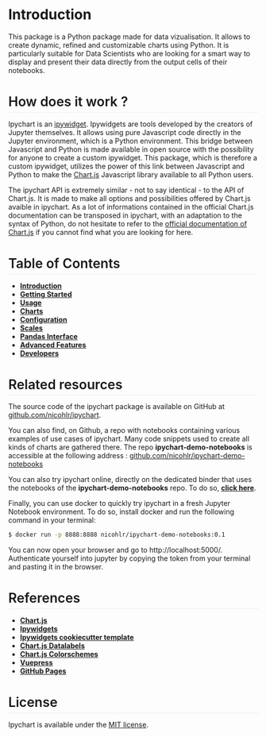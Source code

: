 # Introduction

This package is a Python package made for data vizualisation. It allows to create dynamic, refined and customizable charts using Python. It is particularly suitable for Data Scientists who are looking for a smart way to display and present their data directly from the output cells of their notebooks.

<p style="font-size:1.65rem;font-weight:600;line-height:1.25!important;margin-bottom:0;padding-top:4.6rem;padding-bottom:.3rem;margin-top:-3.1rem;border-bottom:1px solid #eaecef;">How does it work ?</p>

Ipychart is an [ipywidget](https://ipywidgets.readthedocs.io/en/stable/). Ipywidgets are tools developed by the creators of Jupyter themselves. It allows using pure Javascript code directly in the Jupyter environment, which is a Python environment. This bridge between Javascript and Python is made available in open source with the possibility for anyone to create a custom ipywidget. This package, which is therefore a custom ipywidget, utilizes the power of this link between Javascript and Python to make the [Chart.js](https://www.chartjs.org/) Javascript library available to all Python users.

The ipychart API is extremely similar - not to say identical - to the API of Chart.js. It is made to make all options and possibilities offered by Chart.js avaible in ipychart. As a lot of informations contained in the official Chart.js documentation can be transposed in ipychart, with an adaptation to the syntax of Python, do not hesitate to refer to the [official documentation of Chart.js](https://www.chartjs.org/docs/latest/) if you cannot find what you are looking for here.

<p style="font-size:1.65rem;font-weight:600;line-height:1.25!important;margin-bottom:0;padding-top:4.6rem;padding-bottom:.3rem;margin-top:-3.1rem;border-bottom:1px solid #eaecef;">Table of Contents</p>

- [**Introduction**](/ipychart/user_guide/introduction)
- [**Getting Started**](/ipychart/user_guide/getting_started)
- [**Usage**](/ipychart/user_guide/usage)
- [**Charts**](/ipychart/user_guide/charts)
- [**Configuration**](/ipychart/user_guide/configuration)
- [**Scales**](/ipychart/user_guide/scales)
- [**Pandas Interface**](/ipychart/user_guide/pandas)
- [**Advanced Features**](/ipychart/user_guide/advanced)
- [**Developers**](/ipychart/developer_guide/development_installation)

<p style="font-size:1.65rem;font-weight:600;line-height:1.25!important;margin-bottom:0;padding-top:4.6rem;padding-bottom:.3rem;margin-top:-3.1rem;border-bottom:1px solid #eaecef;">Related resources</p>

The source code of the ipychart package is available on GitHub at [github.com/nicohlr/ipychart](https://github.com/nicohlr/ipychart).

You can also find, on Github, a repo with notebooks containing various examples of use cases of ipychart. Many code snippets used to create all kinds of charts are gathered there. The repo **ipychart-demo-notebooks** is accessible at the following address : [github.com/nicohlr/ipychart-demo-notebooks](https://github.com/nicohlr/ipychart-demo-notebooks)

You can also try ipychart online, directly on the dedicated binder that uses the notebooks of the **ipychart-demo-notebooks** repo. To do so, [**click here**](https://mybinder.org/v2/gh/nicohlr/ipychart-demo-notebooks/master).

Finally, you can use docker to quickly try ipychart in a fresh Jupyter Notebook environment. To do so, install docker and run the following command in your terminal:

```sh
$ docker run -p 8888:8888 nicohlr/ipychart-demo-notebooks:0.1
```

You can now open your browser and go to http://localhost:5000/. Authenticate yourself into jupyter by copying the token from your terminal and pasting it in the browser.

<p style="font-size:1.65rem;font-weight:600;line-height:1.25!important;margin-bottom:0;padding-top:4.6rem;padding-bottom:.3rem;margin-top:-3.1rem;border-bottom:1px solid #eaecef;">References</p>

- [**Chart.js**](https://www.chartjs.org/)
- [**Ipywidgets**](https://ipywidgets.readthedocs.io/en/latest/index.html)
- [**Ipywidgets cookiecutter template**](https://github.com/jupyter-widgets/widget-cookiecutter)
- [**Chart.js Datalabels**](https://github.com/chartjs/chartjs-plugin-datalabels)
- [**Chart.js Colorschemes**](https://github.com/nagix/chartjs-plugin-colorschemes)
- [**Vuepress**](https://vuepress.vuejs.org/)
- [**GitHub Pages**](https://pages.github.com/)

<p style="font-size:1.65rem;font-weight:600;line-height:1.25!important;margin-bottom:0;padding-top:4.6rem;padding-bottom:.3rem;margin-top:-3.1rem;border-bottom:1px solid #eaecef;">License</p>

Ipychart is available under the [MIT license](https://opensource.org/licenses/MIT).